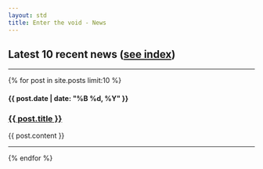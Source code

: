 ```yaml
---
layout: std
title: Enter the void - News
---
```


<div>
 <h2>Latest 10 recent news (<a href="{{ site.url }}/news/archive.html">see index</a>)</h2>
 <hr>
 {% for post in site.posts limit:10 %}
 <h4>{{ post.date | date: "%B %d, %Y" }}</h4>
 <h3><a href="{{ post.url }}">{{ post.title }}</a></h3>
 {{ post.content }}
 <hr>
 {% endfor %}
</div>
